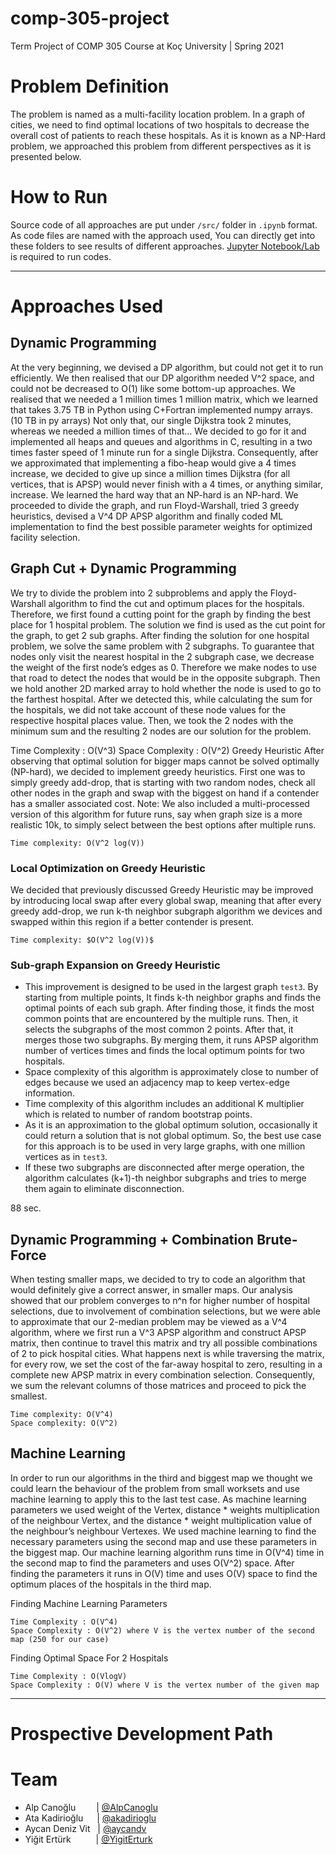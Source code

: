 # comp-305-project
Term Project of COMP 305 Course at Koç University | Spring 2021


# Problem Definition

The problem is named as a multi-facility location problem. In a graph of cities, we need to find optimal locations of two hospitals to decrease the overall cost of patients to reach these hospitals. As it is known as a NP-Hard problem, we approached this problem from different perspectives as it is presented below.

# How to Run

Source code of all approaches are put under `/src/` folder in `.ipynb` format. As code files are named with the approach used, You can directly get into these folders to see results of different approaches. [Jupyter Notebook/Lab](https://jupyter.org) is required to run codes.


---------
# Approaches Used


## Dynamic Programming

  At the very beginning, we devised a DP algorithm, but could not get it to run efficiently. We then realised that our DP algorithm needed V^2 space, and could not be decreased to O(1) like some bottom-up approaches. We realised that we needed a 1 million times 1 million matrix, which we learned that takes 3.75 TB in Python using C+Fortran implemented numpy arrays. (10 TB in py arrays) Not only that, our single Dijkstra took 2 minutes, whereas we needed a million times of that… We decided to go for it and implemented all heaps and queues and algorithms in C, resulting in a two times faster speed of 1 minute run for a single Dijkstra. Consequently, after we approximated that implementing a fibo-heap would give a 4 times increase, we decided to give up since a million times Dijkstra (for all vertices, that is APSP) would never finish with a 4 times, or anything similar, increase. We learned the hard way that an NP-hard is an NP-hard. We proceeded to divide the graph, and run Floyd-Warshall, tried 3 greedy heuristics, devised a V^4 DP APSP algorithm and finally coded ML implementation to find the best possible parameter weights for optimized facility selection.


## Graph Cut + Dynamic Programming

  We try to divide the problem into 2 subproblems and apply the Floyd-Warshall algorithm to find the cut and optimum places for the hospitals. Therefore, we first found a cutting point for the graph by finding the best place for 1 hospital problem. The solution we find is used as the cut point for the graph, to get 2 sub graphs.  After finding the solution for one hospital problem, we solve the same problem with 2 subgraphs. To guarantee that nodes only visit the nearest hospital in the 2 subgraph case, we decrease the weight of the first node’s edges as 0. Therefore we make nodes to use that road to detect the nodes that would be in the opposite subgraph. Then we hold another 2D marked array to hold whether the node is used to go to the farthest hospital. After we detected this, while calculating the sum for the hospitals, we did not take account of these node values for the respective hospital places value. Then, we took the 2 nodes with the minimum sum and the resulting 2 nodes are our solution for the problem.

Time Complexity : O(V^3)
Space Complexity : O(V^2) 
Greedy Heuristic
After observing that optimal solution for bigger maps cannot be solved optimally (NP-hard), we decided to implement greedy heuristics. First one was to simply greedy add-drop, that is starting with two random nodes, check all other nodes in the graph and swap with the biggest on hand if a contender has a smaller associated cost.
Note: We also included a multi-processed version of this algorithm for future runs, say when graph size is a more realistic 10k, to simply select between the best options after multiple runs.

```
Time complexity: O(V^2 log(V))
```

### Local Optimization on Greedy Heuristic
We decided that previously discussed Greedy Heuristic may be improved by introducing local swap after every global swap, meaning that after every greedy add-drop, we run k-th neighbor subgraph algorithm we devices and swapped within this region if a better contender is present.

```
Time complexity: $O(V^2 log(V))$
```

### Sub-graph Expansion on Greedy Heuristic
  - This improvement is designed to be used in the largest graph `test3`. By starting from multiple points, It finds k-th neighbor graphs and finds the optimal points of each sub graph. After finding those, it finds the most common points that are encountered by the multiple runs. Then, it selects the subgraphs of the most common 2 points. After that, it merges those two subgraphs. By merging them, it runs APSP algorithm number of vertices times and finds the local optimum points for two hospitals. 
  - Space complexity of this algorithm is approximately close to number of edges because we used an adjacency map to keep vertex-edge information.
  - Time complexity of this algorithm includes an additional K multiplier which is related to number of random bootstrap points.
  - As it is an approximation to the global optimum solution, occasionally it could return a solution that is not global optimum. So, the best use case for this approach is to be used in very large graphs, with one million vertices as in `test3`. 
  - If these two subgraphs are disconnected after merge operation, the algorithm calculates (k+1)-th neighbor subgraphs and tries to merge them again to eliminate disconnection.


88 sec.

## Dynamic Programming + Combination Brute-Force

  When testing smaller maps, we decided to try to code an algorithm that would definitely give a correct answer, in smaller maps. Our analysis showed that our problem converges to n^n for higher number of hospital selections, due to involvement of combination selections, but we were able to approximate that our 2-median problem may be viewed as a V^4 algorithm, where we first run a V^3 APSP algorithm and construct APSP matrix, then continue to travel this matrix and try all possible combinations of 2 to pick hospital cities. What happens next is while traversing the matrix, for every row, we set the cost of the far-away hospital to zero, resulting in a complete new APSP matrix in every combination selection. Consequently, we sum the relevant columns of those matrices and proceed to pick the smallest.

```
Time complexity: O(V^4)
Space complexity: O(V^2)
```

## Machine Learning
In order to run our algorithms in the third and biggest map we thought we could learn the behaviour of the problem from small worksets and use machine learning to apply this to the last test case.
As machine learning parameters we used weight of the Vertex, distance * weights multiplication of the neighbour Vertex, and the distance * weight multiplication value of the neighbour’s neighbour Vertexes.
We used machine learning to find the necessary parameters using the second map and use these parameters in the biggest map. 
Our machine learning algorithm runs time in  O(V^4) time in the second map to find the parameters and uses  O(V^2) space.
After finding the parameters it runs in O(V) time and uses O(V) space to find the optimum places of the hospitals in the third map. 

Finding Machine Learning Parameters
```
Time Complexity : O(V^4)
Space Complexity : O(V^2) where V is the vertex number of the second map (250 for our case)
```

Finding Optimal Space For 2 Hospitals
```
Time Complexity : O(VlogV)
Space Complexity : O(V) where V is the vertex number of the given map
```



---------

# Prospective Development Path




# Team

* Alp Canoğlu &emsp;&ensp;&nbsp;     | [@AlpCanoglu](https://github.com/AlpCanoglu)
* Ata Kadirioğlu &emsp;              | [@akadirioglu](https://github.com/akadirioglu)
* Aycan Deniz Vit &nbsp;             | [@aycandv](https://github.com/aycandv)
* Yiğit Ertürk &emsp;&emsp;&nbsp;    | [@YigitErturk](https://github.com/YigitErturk)
